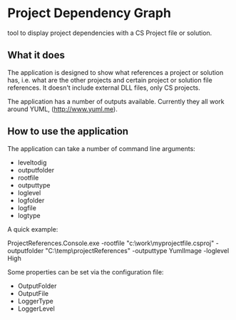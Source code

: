 Project Dependency Graph
========================

tool to display project dependencies with a CS Project file or solution.


What it does
------------

The application is designed to show what references a project or solution has, i.e. what are the other projects and certain project or solution file references.  It doesn't include external DLL files, only CS projects.

The application has a number of outputs available.  Currently they all work around YUML, (http://www.yuml.me).


How to use the application
--------------------------

The application can take a number of command line arguments:

- leveltodig
- outputfolder
- rootfile
- outputtype
- loglevel
- logfolder
- logfile
- logtype

A quick example: 

ProjectReferences.Console.exe -rootfile "c:\work\myprojectfile.csproj" -outputfolder "C:\temp\projectReferences" -outputtype YumlImage -loglevel High

Some properties can be set via the configuration file:

- OutputFolder
- OutputFile
- LoggerType
- LoggerLevel

